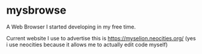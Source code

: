 # mysbrowse
A Web Browser I started developing in my free time.

Current website I use to advertise this is https://myselion.neocities.org/ (yes i use neocities because it allows me to actually edit code myself)
